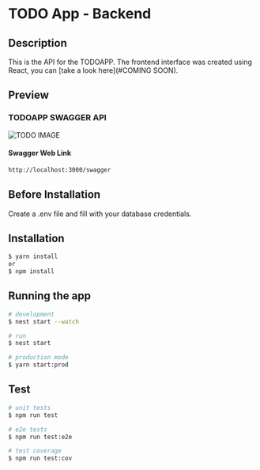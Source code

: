 # TODO App - Backend

## Description

This is the API for the TODOAPP. The frontend interface was created using React, you can [take a look here](#COMING SOON).

## Preview

### TODOAPP SWAGGER API
<img src='https://i.imgur.com/RvCruzI.png' alt="TODO IMAGE"/>

#### Swagger Web Link
```bash
http://localhost:3000/swagger
```

## Before Installation

Create a .env file and fill with your database credentials.

## Installation

```bash
$ yarn install
or
$ npm install
```

## Running the app

```bash
# development
$ nest start --watch

# run
$ nest start

# production mode
$ yarn start:prod
```

## Test

```bash
# unit tests
$ npm run test

# e2e tests
$ npm run test:e2e

# test coverage
$ npm run test:cov
```
